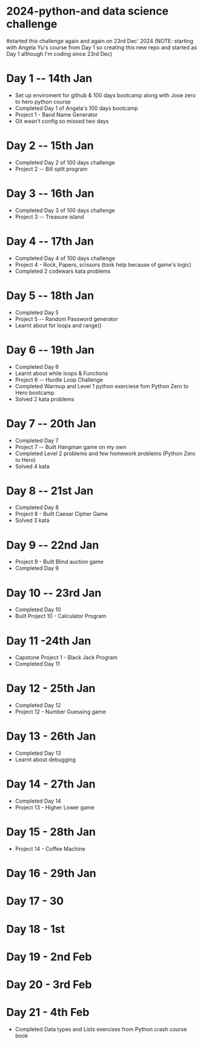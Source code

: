# 2024-python-and data science challenge
#started this challenge again and again on 23rd Dec' 2024 
(NOTE: starting with Angela Yu's course from Day 1 so creating this new repo and started as Day 1 although I'm coding since 23rd Dec)

# Day 1 -- 14th Jan
- Set up enviroment for github & 100 days bootcamp along with Jose zero to hero python course
- Completed Day 1 of Angela's 100 days bootcamp 
- Project 1 - Band Name Generator
- Git wasn't config so missed two days 

# Day 2 -- 15th Jan
- Completed Day 2 of 100 days challenge
- Project 2 -- Bill split program

# Day 3 -- 16th Jan
- Completed Day 3 of 100 days challenge
- Project 3 -- Treasure island 

# Day 4 -- 17th Jan
- Completed Day 4 of 100 days challenge
- Project 4 - Rock, Papers, scissors (took help because of game's logic)
- Completed 2 codewars kata problems

# Day 5 -- 18th Jan
- Completed Day 5
- Project 5 -- Random Password generator
- Learnt about for loops and range()

# Day 6 -- 19th Jan
- Completed Day 6
- Learnt about while loops & Functions
- Project 6 -- Hurdle Loop Challenge
- Completed Warmup and Level 1 python exerciese fom Python Zero to Hero bootcamp
- Solved 2 kata problems

# Day 7 -- 20th Jan
- Completed Day 7
- Project 7 -- Built Hangman game on my own 
- Completed Level 2 problems and few homework problems (Python Zero to Hero)
- Solved 4 kata

# Day 8 -- 21st Jan
- Completed Day 8
- Project 8 - Built Caesar Cipher Game
- Solved 3 kata 

# Day 9 -- 22nd Jan
- Project 9 - Built Blind auction game
- Completed Day 9

# Day 10 -- 23rd Jan
- Completed Day 10
- Built Project 10 - Calculator Program

# Day 11 -24th Jan
- Capstone Project 1 - Black Jack Program
- Completed Day 11

# Day 12 - 25th Jan
- Completed Day 12
- Project 12 - Number Guessing game

# Day 13 - 26th Jan
- Completed Day 13
- Learnt about debugging

# Day 14 - 27th Jan
- Completed Day 14
- Project 13 - Higher Lower game

# Day 15 - 28th Jan
- Project 14 - Coffee Machine

# Day 16 - 29th Jan 

# Day 17 - 30

# Day 18 - 1st

# Day 19 - 2nd Feb

# Day 20 - 3rd Feb

# Day 21 - 4th Feb
- Completed Data types and Lists exercises from Python crash course book
